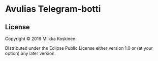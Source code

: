 # Avulias Telegram-botti

## License

Copyright © 2016 Miikka Koskinen.

Distributed under the Eclipse Public License either version 1.0 or (at
your option) any later version.
